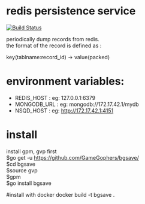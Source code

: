# redis persistence service
[![Build Status](https://travis-ci.org/GameGophers/bgsave.svg?branch=master)](https://travis-ci.org/GameGophers/bgsave)

periodically dump records from redis.      
the format of the record is defined as :         

key(tablname:record_id) -> value(packed)

# environment variables:
* REDIS_HOST : eg: 127.0.0.1:6379    
* MONGODB_URL : eg: mongodb://172.17.42.1/mydb
* NSQD_HOST :  eg: http://172.17.42.1:4151

# install
install gpm, gvp first        
$go get -u https://github.com/GameGophers/bgsave/        
$cd bgsave     
$source gvp        
$gpm       
$go install bgsave         

#install with docker
docker build -t bgsave .     
